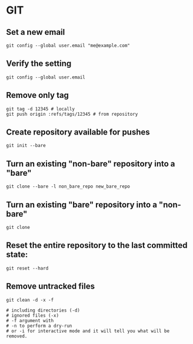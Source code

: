 # GIT

## Set a new email

    git config --global user.email "me@example.com"

## Verify the setting

    git config --global user.email

## Remove only tag

    git tag -d 12345 # locally
    git push origin :refs/tags/12345 # from repository

## Create repository available for pushes

    git init --bare

## Turn an existing "non-bare" repository into a "bare"

    git clone --bare -l non_bare_repo new_bare_repo

## Turn an existing "bare" repository into a "non-bare"

    git clone

## Reset the entire repository to the last committed state:

    git reset --hard

## Remove untracked files

    git clean -d -x -f

    # including directories (-d)
    # ignored files (-x)
    # -f argument with
    # -n to perform a dry-run
    # or -i for interactive mode and it will tell you what will be removed.
